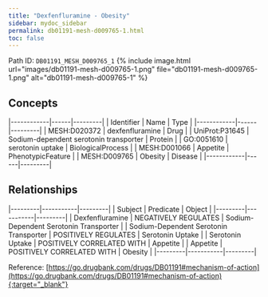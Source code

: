 ```yaml
---
title: "Dexfenfluramine - Obesity"
sidebar: mydoc_sidebar
permalink: db01191-mesh-d009765-1.html
toc: false 
---
```



Path ID: `DB01191_MESH_D009765_1`
{% include image.html url="images/db01191-mesh-d009765-1.png" file="db01191-mesh-d009765-1.png" alt="db01191-mesh-d009765-1" %}

## Concepts

|------------|------|---------|
| Identifier | Name | Type    |
|------------|------|---------|
| MESH:D020372 | dexfenfluramine | Drug |
| UniProt:P31645 | Sodium-dependent serotonin transporter | Protein |
| GO:0051610 | serotonin uptake | BiologicalProcess |
| MESH:D001066 | Appetite | PhenotypicFeature |
| MESH:D009765 | Obesity | Disease |
|------------|------|---------|

## Relationships

|---------|-----------|---------|
| Subject | Predicate | Object  |
|---------|-----------|---------|
| Dexfenfluramine | NEGATIVELY REGULATES | Sodium-Dependent Serotonin Transporter |
| Sodium-Dependent Serotonin Transporter | POSITIVELY REGULATES | Serotonin Uptake |
| Serotonin Uptake | POSITIVELY CORRELATED WITH | Appetite |
| Appetite | POSITIVELY CORRELATED WITH | Obesity |
|---------|-----------|---------|

Reference: [https://go.drugbank.com/drugs/DB01191#mechanism-of-action](https://go.drugbank.com/drugs/DB01191#mechanism-of-action){:target="_blank"}